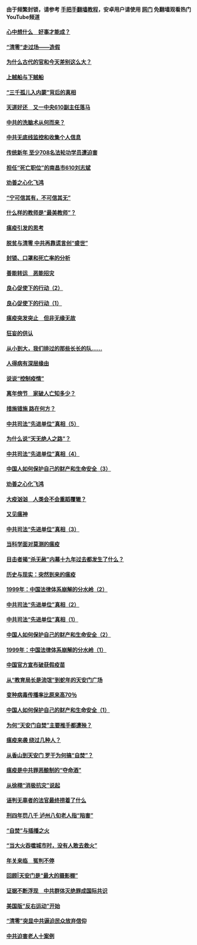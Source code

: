 #### 由于频繁封锁，请参考 [手把手翻墙教程](https://github.com/gfw-breaker/guides/wiki/)，安卓用户请使用 [网门](https://github.com/gfw-breaker/nogfw/blob/master/dl.md?t=03201900) 免翻墙观看热门YouTube频道 

#### [心中想什么　好事才能成？](../pages/19/422318.md?t=03201900) 

#### [“清零”走过场——造假](../pages/19/422306.md?t=03201900) 

#### [为什么古代的官和今天差别这么大？](../pages/19/422228.md?t=03201900) 

#### [上贼船与下贼船](../pages/19/422276.md?t=03201900) 

#### [“三千孤儿入内蒙”背后的真相](../pages/19/422229.md?t=03201900) 

#### [天道好还　又一中央610副主任落马](../pages/19/422155.md?t=03201900) 

#### [中共的洗脑术从何而来？](../pages/19/422154.md?t=03201900) 

#### [中共无底线监控和收集个人信息](../pages/19/422039.md?t=03201900) 

#### [传统新年 至少708名法轮功学员遭迫害](../pages/19/421946.md?t=03201900) 

#### [担任“死亡职位”的南昌市610刘志斌](../pages/19/421957.md?t=03201900) 

#### [劝善之心化飞鸿](../pages/19/421164.md?t=03201900) 

#### [“宁可信其有，不可信其无”](../pages/19/421691.md?t=03201900) 

#### [什么样的教师是“最美教师”？](../pages/19/421755.md?t=03201900) 

#### [瘟疫引发的思考](../pages/19/421594.md?t=03201900) 

#### [脱贫与清零 中共再靠谎言创“盛世”](../pages/19/421590.md?t=03201900) 

#### [封锁、口罩和死亡率的分析](../pages/19/421495.md?t=03201900) 

#### [善能转运　恶能招灾](../pages/19/421334.md?t=03201900) 

#### [良心促使下的行动（2）](../pages/19/421361.md?t=03201900) 

#### [良心促使下的行动（1）](../pages/19/421302.md?t=03201900) 

#### [瘟疫突发突止　但非无缘无故](../pages/19/421281.md?t=03201900) 

#### [狂妄的供认](../pages/19/421199.md?t=03201900) 

#### [从小到大，我们排过的那些长长的队……](../pages/19/421243.md?t=03201900) 

#### [人得病有深层缘由](../pages/19/420864.md?t=03201900) 

#### [说说“控制疫情”](../pages/19/420831.md?t=03201900) 

#### [离年傍节　家破人亡知多少？](../pages/19/420563.md?t=03201900) 

#### [措施错施  路在何方？](../pages/19/420076.md?t=03201900) 

#### [中共司法“先进单位”真相（5）](../pages/19/419453.md?t=03201900) 

#### [为什么说“天无绝人之路”？](../pages/19/419618.md?t=03201900) 

#### [中共司法“先进单位”真相（4）](../pages/19/419452.md?t=03201900) 

#### [中国人如何保护自己的财产和生命安全（3）](../pages/19/419405.md?t=03201900) 

#### [劝善之心化飞鸿](../pages/19/418758.md?t=03201900) 

#### [大疫汹汹　人类会不会重蹈覆辙？](../pages/19/419691.md?t=03201900) 

#### [又见瘟神](../pages/19/419225.md?t=03201900) 

#### [中共司法“先进单位”真相（3）](../pages/19/419451.md?t=03201900) 

#### [当科学面对莫测的瘟疫](../pages/19/419625.md?t=03201900) 

#### [目击者揭“杀无赦”内幕十九年过去都发生了什么？](../pages/19/419617.md?t=03201900) 

#### [历史与现实：突然到来的瘟疫](../pages/19/419619.md?t=03201900) 

#### [1999年：中国法律体系崩解的分水岭（2）](../pages/19/419455.md?t=03201900) 

#### [中共司法“先进单位”真相（2）](../pages/19/419450.md?t=03201900) 

#### [中共司法“先进单位”真相（1）](../pages/19/419449.md?t=03201900) 

#### [中国人如何保护自己的财产和生命安全（2）](../pages/19/419404.md?t=03201900) 

#### [1999年：中国法律体系崩解的分水岭（1）](../pages/19/419454.md?t=03201900) 

#### [中国官方宣布破获假疫苗](../pages/19/419504.md?t=03201900) 

#### [从“教育局长是流氓”到蛇年的天安门广场](../pages/19/419470.md?t=03201900) 

#### [变种病毒传播率比原来高70％](../pages/19/419456.md?t=03201900) 

#### [中国人如何保护自己的财产和生命安全（1）](../pages/19/419403.md?t=03201900) 

#### [为何“天安门自焚”主要推手都遭殃？](../pages/19/419348.md?t=03201900) 

#### [瘟疫来袭 绕过几种人？](../pages/19/419349.md?t=03201900) 

#### [从香山到天安门 罗干为何搞“自焚”？](../pages/19/419270.md?t=03201900) 

#### [瘟疫是中共罪恶酿制的“夺命酒”](../pages/19/419223.md?t=03201900) 

#### [从徐栩“消极抗灾”说起](../pages/19/419224.md?t=03201900) 

#### [诬判无辜者的法官最终捞着了什么](../pages/19/419268.md?t=03201900) 

#### [刑四年罚八千 泸州八旬老人指“陷害”](../pages/19/419232.md?t=03201900) 

#### [“自焚”与插播之火](../pages/19/419226.md?t=03201900) 

#### [“当大火吞噬城市时，没有人敢去救火”](../pages/19/419077.md?t=03201900) 

#### [年关来临　冤判不停](../pages/19/419093.md?t=03201900) 

#### [回顾|天安门是“最大的摄影棚”](../pages/19/380866.md?t=03201900) 

#### [证据不断浮现　中共群体灭绝罪成国际共识](../pages/19/419031.md?t=03201900) 

#### [美国版“反右运动”开始](../pages/19/419030.md?t=03201900) 

#### [“清零”突显中共逼迫民众放弃信仰](../pages/19/418995.md?t=03201900) 

#### [中共迫害老人十案例](../pages/19/418831.md?t=03201900) 

